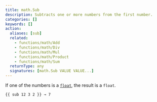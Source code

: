 ```yaml
---
title: math.Sub
description: Subtracts one or more numbers from the first number. 
categories: []
keywords: []
action:
  aliases: [sub]
  related:
    - functions/math/Add
    - functions/math/Div
    - functions/math/Mul
    - functions/math/Product
    - functions/math/Sum
  returnType: any
  signatures: [math.Sub VALUE VALUE...]
---
```


If one of the numbers is a [`float`], the result is a `float`.

```go-html-template
{{ sub 12 3 2 }} → 7
```

[`float`]: /getting-started/glossary/#float
